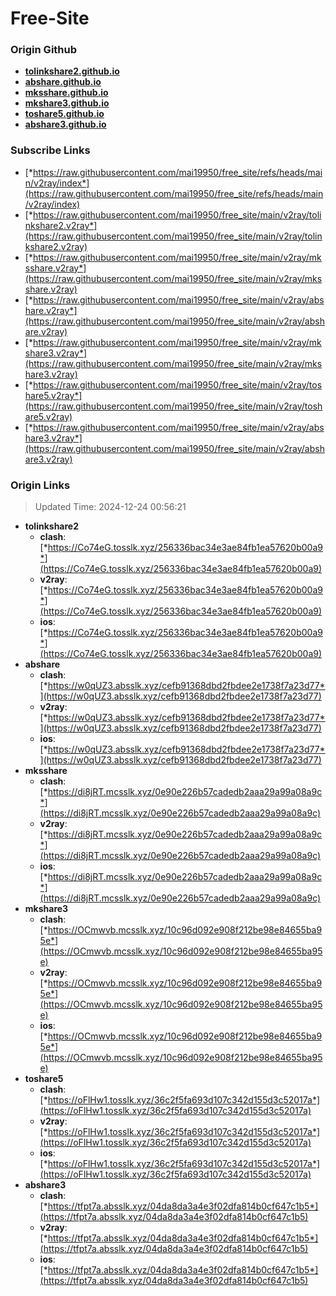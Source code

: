 # Free-Site

### Origin Github

- [**tolinkshare2.github.io**](https://github.com/tolinkshare2/tolinkshare2.github.io)
- [**abshare.github.io**](https://github.com/abshare/abshare.github.io)
- [**mksshare.github.io**](https://github.com/mksshare/mksshare.github.io)
- [**mkshare3.github.io**](https://github.com/mkshare3/mkshare3.github.io)
- [**toshare5.github.io**](https://github.com/toshare5/toshare5.github.io)
- [**abshare3.github.io**](https://github.com/abshare3/abshare3.github.io)

### Subscribe Links

- [*https://raw.githubusercontent.com/mai19950/free_site/refs/heads/main/v2ray/index*](https://raw.githubusercontent.com/mai19950/free_site/refs/heads/main/v2ray/index)
- [*https://raw.githubusercontent.com/mai19950/free_site/main/v2ray/tolinkshare2.v2ray*](https://raw.githubusercontent.com/mai19950/free_site/main/v2ray/tolinkshare2.v2ray)
- [*https://raw.githubusercontent.com/mai19950/free_site/main/v2ray/mksshare.v2ray*](https://raw.githubusercontent.com/mai19950/free_site/main/v2ray/mksshare.v2ray)
- [*https://raw.githubusercontent.com/mai19950/free_site/main/v2ray/abshare.v2ray*](https://raw.githubusercontent.com/mai19950/free_site/main/v2ray/abshare.v2ray)
- [*https://raw.githubusercontent.com/mai19950/free_site/main/v2ray/mkshare3.v2ray*](https://raw.githubusercontent.com/mai19950/free_site/main/v2ray/mkshare3.v2ray)
- [*https://raw.githubusercontent.com/mai19950/free_site/main/v2ray/toshare5.v2ray*](https://raw.githubusercontent.com/mai19950/free_site/main/v2ray/toshare5.v2ray)
- [*https://raw.githubusercontent.com/mai19950/free_site/main/v2ray/abshare3.v2ray*](https://raw.githubusercontent.com/mai19950/free_site/main/v2ray/abshare3.v2ray)

### Origin Links

> Updated Time: 2024-12-24 00:56:21

- **tolinkshare2**
  - **clash**: [*https://Co74eG.tosslk.xyz/256336bac34e3ae84fb1ea57620b00a9*](https://Co74eG.tosslk.xyz/256336bac34e3ae84fb1ea57620b00a9)
  - **v2ray**: [*https://Co74eG.tosslk.xyz/256336bac34e3ae84fb1ea57620b00a9*](https://Co74eG.tosslk.xyz/256336bac34e3ae84fb1ea57620b00a9)
  - **ios**: [*https://Co74eG.tosslk.xyz/256336bac34e3ae84fb1ea57620b00a9*](https://Co74eG.tosslk.xyz/256336bac34e3ae84fb1ea57620b00a9)
- **abshare**
  - **clash**: [*https://w0qUZ3.absslk.xyz/cefb91368dbd2fbdee2e1738f7a23d77*](https://w0qUZ3.absslk.xyz/cefb91368dbd2fbdee2e1738f7a23d77)
  - **v2ray**: [*https://w0qUZ3.absslk.xyz/cefb91368dbd2fbdee2e1738f7a23d77*](https://w0qUZ3.absslk.xyz/cefb91368dbd2fbdee2e1738f7a23d77)
  - **ios**: [*https://w0qUZ3.absslk.xyz/cefb91368dbd2fbdee2e1738f7a23d77*](https://w0qUZ3.absslk.xyz/cefb91368dbd2fbdee2e1738f7a23d77)
- **mksshare**
  - **clash**: [*https://di8jRT.mcsslk.xyz/0e90e226b57cadedb2aaa29a99a08a9c*](https://di8jRT.mcsslk.xyz/0e90e226b57cadedb2aaa29a99a08a9c)
  - **v2ray**: [*https://di8jRT.mcsslk.xyz/0e90e226b57cadedb2aaa29a99a08a9c*](https://di8jRT.mcsslk.xyz/0e90e226b57cadedb2aaa29a99a08a9c)
  - **ios**: [*https://di8jRT.mcsslk.xyz/0e90e226b57cadedb2aaa29a99a08a9c*](https://di8jRT.mcsslk.xyz/0e90e226b57cadedb2aaa29a99a08a9c)
- **mkshare3**
  - **clash**: [*https://OCmwvb.mcsslk.xyz/10c96d092e908f212be98e84655ba95e*](https://OCmwvb.mcsslk.xyz/10c96d092e908f212be98e84655ba95e)
  - **v2ray**: [*https://OCmwvb.mcsslk.xyz/10c96d092e908f212be98e84655ba95e*](https://OCmwvb.mcsslk.xyz/10c96d092e908f212be98e84655ba95e)
  - **ios**: [*https://OCmwvb.mcsslk.xyz/10c96d092e908f212be98e84655ba95e*](https://OCmwvb.mcsslk.xyz/10c96d092e908f212be98e84655ba95e)
- **toshare5**
  - **clash**: [*https://oFlHw1.tosslk.xyz/36c2f5fa693d107c342d155d3c52017a*](https://oFlHw1.tosslk.xyz/36c2f5fa693d107c342d155d3c52017a)
  - **v2ray**: [*https://oFlHw1.tosslk.xyz/36c2f5fa693d107c342d155d3c52017a*](https://oFlHw1.tosslk.xyz/36c2f5fa693d107c342d155d3c52017a)
  - **ios**: [*https://oFlHw1.tosslk.xyz/36c2f5fa693d107c342d155d3c52017a*](https://oFlHw1.tosslk.xyz/36c2f5fa693d107c342d155d3c52017a)
- **abshare3**
  - **clash**: [*https://tfpt7a.absslk.xyz/04da8da3a4e3f02dfa814b0cf647c1b5*](https://tfpt7a.absslk.xyz/04da8da3a4e3f02dfa814b0cf647c1b5)
  - **v2ray**: [*https://tfpt7a.absslk.xyz/04da8da3a4e3f02dfa814b0cf647c1b5*](https://tfpt7a.absslk.xyz/04da8da3a4e3f02dfa814b0cf647c1b5)
  - **ios**: [*https://tfpt7a.absslk.xyz/04da8da3a4e3f02dfa814b0cf647c1b5*](https://tfpt7a.absslk.xyz/04da8da3a4e3f02dfa814b0cf647c1b5)
